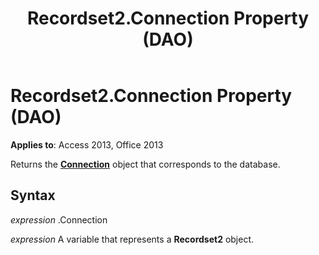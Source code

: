 ﻿---
title: Recordset2.Connection Property (DAO)
TOCTitle: Connection Property
ms:assetid: bbb7b9cd-efec-02e8-50a9-d3b1305c4f9f
ms:mtpsurl: https://msdn.microsoft.com/library/Ff822709(v=office.15)
ms:contentKeyID: 48547400
ms.date: 09/18/2015
mtps_version: v=office.15
---

# Recordset2.Connection Property (DAO)


**Applies to**: Access 2013, Office 2013

Returns the **[Connection](connection-object-dao.md)** object that corresponds to the database.

## Syntax

*expression* .Connection

*expression* A variable that represents a **Recordset2** object.

